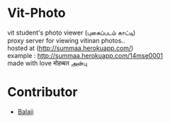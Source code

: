 # Vit-Photo
vit student's photo viewer (புகைப்படம் காட்டி)    
proxy server for viewing vitinan photos..     
hosted at (http://summaa.herokuapp.com/)     
example : http://summaa.herokuapp.com/14mse0001       
made with love मोहब्बत அன்பு
# Contributor
- [Balaji](https://github.com/sch00lb0y)

